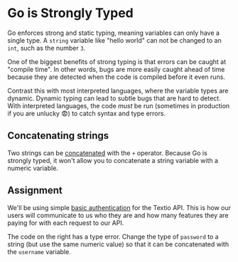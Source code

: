 # Go is Strongly Typed

Go enforces strong and static typing, meaning variables can only have a single type. A `string` variable like "hello world" can not be changed to an `int`, such as the number `3`.

One of the biggest benefits of strong typing is that errors can be caught at "compile time". In other words, bugs are more easily caught ahead of time because they are detected when the code is compiled before it even runs.

Contrast this with most interpreted languages, where the variable types are dynamic. Dynamic typing can lead to subtle bugs that are hard to detect. With interpreted languages, the code *must* be run (sometimes in production if you are unlucky 😨) to catch syntax and type errors.

## Concatenating strings

Two strings can be [concatenated](https://en.wikipedia.org/wiki/Concatenation) with the `+` operator. Because Go is strongly typed, it won't allow you to concatenate a string variable with a numeric variable.

## Assignment

We'll be using simple [basic authentication](https://en.wikipedia.org/wiki/Basic_access_authentication) for the Textio API. This is how our users will communicate to us who they are and how many features they are paying for with each request to our API.

The code on the right has a type error. Change the type of `password` to a string (but use the same numeric value) so that it can be concatenated with the `username` variable.
